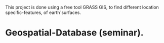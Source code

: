 This project is done using a free tool GRASS GIS, to find different location specific-features, of earth´surfaces.
# Geospatial-Database (seminar).
